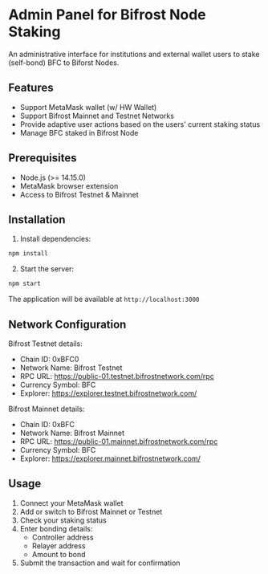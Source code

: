 # Admin Panel for Bifrost Node Staking

An administrative interface for institutions and external wallet users to stake (self-bond) BFC to Biforst Nodes. 

## Features

- Support MetaMask wallet (w/ HW Wallet) 
- Support Bifrost Mainnet and Testnet Networks
- Provide adaptive user actions based on the users' current staking status
- Manage BFC staked in Bifrost Node

## Prerequisites

- Node.js (>= 14.15.0)
- MetaMask browser extension
- Access to Bifrost Testnet & Mainnet

## Installation


1. Install dependencies:

```bash
npm install
```

2. Start the server:

```bash
npm start
```


The application will be available at `http://localhost:3000`

## Network Configuration

Bifrost Testnet details:
- Chain ID: 0xBFC0
- Network Name: Bifrost Testnet
- RPC URL: https://public-01.testnet.bifrostnetwork.com/rpc
- Currency Symbol: BFC
- Explorer: https://explorer.testnet.bifrostnetwork.com/

Bifrost Mainnet details:
- Chain ID: 0xBFC
- Network Name: Bifrost Mainnet
- RPC URL: https://public-01.mainnet.bifrostnetwork.com/rpc
- Currency Symbol: BFC
- Explorer: https://explorer.mainnet.bifrostnetwork.com/

## Usage

1. Connect your MetaMask wallet
2. Add or switch to Bifrost Mainnet or Testnet
3. Check your staking status
4. Enter bonding details:
   - Controller address
   - Relayer address
   - Amount to bond
5. Submit the transaction and wait for confirmation
